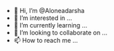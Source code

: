 - 👋 Hi, I’m @Aloneadarsha
- 👀 I’m interested in ...
- 🌱 I’m currently learning ...
- 💞️ I’m looking to collaborate on ...
- 📫 How to reach me ...

<!---
Aloneadarsha/Aloneadarsha is a ✨ special ✨ repository because its `README.md` (this file) appears on your GitHub profile.
You can click the Preview link to take a look at your changes.
--->
